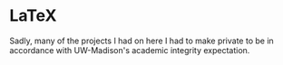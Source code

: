 # LaTeX
Sadly, many of the projects I had on here I had to make private to be in accordance with UW-Madison's academic integrity expectation.

